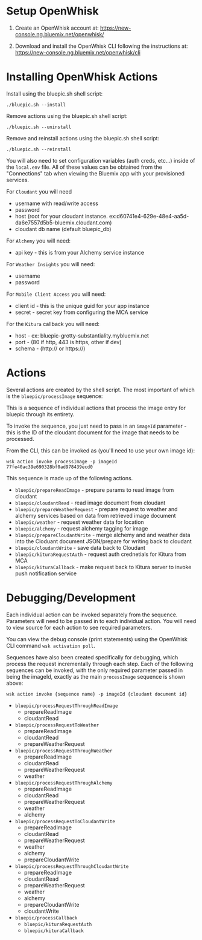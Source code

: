 # Setup OpenWhisk

1) Create an OpenWhisk account at: https://new-console.ng.bluemix.net/openwhisk/ 

2) Download and install the OpenWhisk CLI following the instructions at: https://new-console.ng.bluemix.net/openwhisk/cli 


# Installing OpenWhisk Actions

Install using the bluepic.sh shell script:

    ./bluepic.sh --install


Remove actions using the bluepic.sh shell script:

    ./bluepic.sh --uninstall


Remove and reinstall actions using the bluepic.sh shell script:

    ./bluepic.sh --reinstall

You will also need to set configuration variables (auth creds, etc...) inside of the `local.env` file.  All of these values can be obtained from the "Connections" tab when viewing the Bluemix app with your provisioned services.

For `Cloudant` you will need
* username with read/write access
* password
* host (root for your cloudant instance.  ex:d60741e4-629e-48e4-aa5d-da6e7557d5b5-bluemix.cloudant.com)
* cloudant db name (default bluepic_db)

For `Alchemy` you will need:
* api key - this is from your Alchemy service instance

For `Weather Insights` you will need:
* username 
* password

For `Mobile Client Access` you will need:
* client id - this is the unique guid for your app instance 
* secret - secret key from configuring the MCA service

For the `Kitura` callback you will need:
* host - ex:  bluepic-grotty-substantiality.mybluemix.net
* port - (80 if http, 443 is https, other if dev)
* schema - (http:// or https://)


# Actions

Several actions are created by the shell script.  The most important of which is the `bluepic/processImage` sequence:

This is a sequence of individual actions that process the image entry for bluepic through its entirety.

To invoke the sequence, you just need to pass in an `imageId` parameter - this is the ID of the cloudant document for the image that needs to be processed.

From the CLI, this can be invoked as (you'll need to use your own image id):
  
    wsk action invoke processImage -p imageId 77fe40ac39e690328bf0ad978439ecd0  

This sequence is made up of the following actions.
 
* `bluepic/prepareReadImage` - prepare params to read image from cloudant
* `bluepic/cloudantRead` - read image document from cloudant
* `bluepic/prepareWeatherRequest` - prepare request to weather and alchemy services based on data from retrieved image document
* `bluepic/weather` - request weather data for location
* `bluepic/alchemy` - request alchemy tagging for image
* `bluepic/prepareCloudantWrite` - merge alchemy and and weather data into the Cloduant document JSON/prepare for writing back to cloudant
* `bluepic/cloudantWrite` - save data back to Cloudant
* `bluepic/kituraRequestAuth` - request auth crednetials for Kitura from MCA
* `bluepic/kituraCallback` - make request back to Kitura server to invoke push notification service


# Debugging/Development

Each individual action can be invoked separately from the sequence.  Parameters will need to be passed in to each individual action.  You will need to view source for each action to see required parameters.

You can view the debug console (print statements) using the OpenWhisk CLI command `wsk activation poll`. 

Sequences have also been created specifically for debugging, which process the request incrementally through each step. Each of the following sequences can be invoked, with the only required parameter passed in being the imageId, exactly as the main `processImage` sequence is shown above:

    wsk action invoke {sequence name} -p imageId {cloudant document id}  

 * `bluepic/processRequestThroughReadImage` 
    * prepareReadImage
    * cloudantRead
 * `bluepic/processRequestToWeather`
    * prepareReadImage
    * cloudantRead
    * prepareWeatherRequest
 * `bluepic/processRequestThroughWeather`
    * prepareReadImage
    * cloudantRead
    * prepareWeatherRequest
    * weather
 * `bluepic/processRequestThroughAlchemy`
    * prepareReadImage
    * cloudantRead
    * prepareWeatherRequest
    * weather
    * alchemy
 * `bluepic/processRequestToCloudantWrite`
    * prepareReadImage
    * cloudantRead
    * prepareWeatherRequest
    * weather
    * alchemy
    * prepareCloudantWrite
 * `bluepic/processRequestThroughCloudantWrite`
    * prepareReadImage
    * cloudantRead
    * prepareWeatherRequest
    * weather
    * alchemy
    * prepareCloudantWrite
    * cloudantWrite
 * `bluepic/processCallback`
    * `bluepic/kituraRequestAuth` 
    * `bluepic/kituraCallback` 